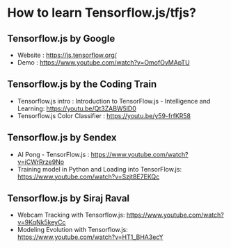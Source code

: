 # How to learn Tensorflow.js/tfjs? 

## Tensorflow.js by Google 
- Website : https://js.tensorflow.org/
- Demo : https://www.youtube.com/watch?v=OmofOvMApTU

## Tensorflow.js by the Coding Train 
- Tensorflow.js intro : Introduction to TensorFlow.js - Intelligence and Learning: https://youtu.be/Qt3ZABW5lD0
- Tensorflow.js Color Classifier : https://youtu.be/y59-frfKR58

## Tensorflow.js by Sendex
- AI Pong - TensorFlow.js : https://www.youtube.com/watch?v=iCWrRrze9No
- Training model in Python and Loading into TensorFlow.js: https://www.youtube.com/watch?v=Szjt8E7EKQc

## Tensorflow.js by Siraj Raval 
- Webcam Tracking with Tensorflow.js: https://www.youtube.com/watch?v=9KqNk5keyCc
- Modeling Evolution with Tensorflow.js: https://www.youtube.com/watch?v=HT1_BHA3ecY
